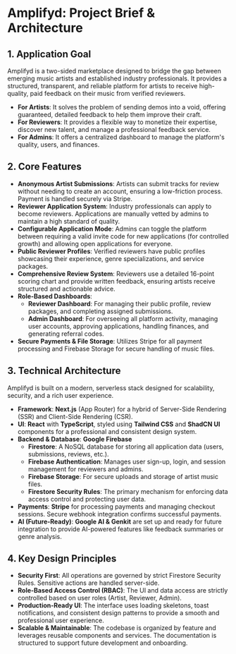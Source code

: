 # Amplifyd: Project Brief & Architecture

## 1. Application Goal

Amplifyd is a two-sided marketplace designed to bridge the gap between emerging music artists and established industry professionals. It provides a structured, transparent, and reliable platform for artists to receive high-quality, paid feedback on their music from verified reviewers.

- **For Artists**: It solves the problem of sending demos into a void, offering guaranteed, detailed feedback to help them improve their craft.
- **For Reviewers**: It provides a flexible way to monetize their expertise, discover new talent, and manage a professional feedback service.
- **For Admins**: It offers a centralized dashboard to manage the platform's quality, users, and finances.

## 2. Core Features

- **Anonymous Artist Submissions**: Artists can submit tracks for review without needing to create an account, ensuring a low-friction process. Payment is handled securely via Stripe.
- **Reviewer Application System**: Industry professionals can apply to become reviewers. Applications are manually vetted by admins to maintain a high standard of quality.
- **Configurable Application Mode**: Admins can toggle the platform between requiring a valid invite code for new applications (for controlled growth) and allowing open applications for everyone.
- **Public Reviewer Profiles**: Verified reviewers have public profiles showcasing their experience, genre specializations, and service packages.
- **Comprehensive Review System**: Reviewers use a detailed 16-point scoring chart and provide written feedback, ensuring artists receive structured and actionable advice.
- **Role-Based Dashboards**:
    - **Reviewer Dashboard**: For managing their public profile, review packages, and completing assigned submissions.
    - **Admin Dashboard**: For overseeing all platform activity, managing user accounts, approving applications, handling finances, and generating referral codes.
- **Secure Payments & File Storage**: Utilizes Stripe for all payment processing and Firebase Storage for secure handling of music files.

## 3. Technical Architecture

Amplifyd is built on a modern, serverless stack designed for scalability, security, and a rich user experience.

- **Framework**: **Next.js** (App Router) for a hybrid of Server-Side Rendering (SSR) and Client-Side Rendering (CSR).
- **UI**: **React** with **TypeScript**, styled using **Tailwind CSS** and **ShadCN UI** components for a professional and consistent design system.
- **Backend & Database**: **Google Firebase**
    - **Firestore**: A NoSQL database for storing all application data (users, submissions, reviews, etc.).
    - **Firebase Authentication**: Manages user sign-up, login, and session management for reviewers and admins.
    - **Firebase Storage**: For secure uploads and storage of artist music files.
    - **Firestore Security Rules**: The primary mechanism for enforcing data access control and protecting user data.
- **Payments**: **Stripe** for processing payments and managing checkout sessions. Secure webhook integration confirms successful payments.
- **AI (Future-Ready)**: **Google AI & Genkit** are set up and ready for future integration to provide AI-powered features like feedback summaries or genre analysis.

## 4. Key Design Principles

- **Security First**: All operations are governed by strict Firestore Security Rules. Sensitive actions are handled server-side.
- **Role-Based Access Control (RBAC)**: The UI and data access are strictly controlled based on user roles (Artist, Reviewer, Admin).
- **Production-Ready UI**: The interface uses loading skeletons, toast notifications, and consistent design patterns to provide a smooth and professional user experience.
- **Scalable & Maintainable**: The codebase is organized by feature and leverages reusable components and services. The documentation is structured to support future development and onboarding.
